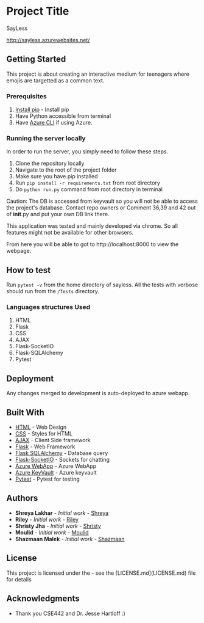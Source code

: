 # Project Title

SayLess

http://sayless.azurewebsites.net/

## Getting Started

This project is about creating an interactive medium for teenagers where emojis are targetted as a common text.

### Prerequisites

1. [Install pip](https://pip.pypa.io/en/stable/) - Install pip
2. Have Python accessible from terminal 
3. Have [Azure CLI](https://docs.microsoft.com/en-us/cli/azure/install-azure-cli) if using Azure.

### Running the server locally

In order to run the server, you simply need to follow these steps.

1. Clone the repository locally
2. Navigate to the root of the project folder
3. Make sure you have pip installed
4. Run `pip install -r requirements.txt` from root directory
5. Do `python run.py` command from root directory in terminal

Caution: The DB is accessed from keyvault so you will not be able to access the project's database. Contact repo owners or Comment 36,39 and 42 out of __init__.py and put your own DB link there.

This application was tested and mainly developed via chrome. So all features might not be available for other browsers.

From here you will be able to got to http://localhost:8000 to view the webpage.

## How to test

Run `pytest -v` from the home directory of sayless. All the tests with verbose should run from the `/Tests` directory.

### Languages structures Used

1) HTML
2) Flask
3) CSS
4) AJAX
5) Flask-SocketIO
6) Flask-SQLAlchemy
7) Pytest

## Deployment

Any changes merged to development is auto-deployed to azure webapp.

## Built With

* [HTML](https://developer.mozilla.org/en-US/docs/Web/HTML) - Web Design 
* [CSS](https://developer.mozilla.org/en-US/docs/Web/CSS) - Styles for HTML
* [AJAX](https://api.jquery.com/category/ajax/) - Client Side framework
* [Flask](https://palletsprojects.com/p/flask/) - Web Framework
* [Flask SQLAlchemy](https://flask-sqlalchemy.palletsprojects.com/en/2.x/) - Database query
* [Flask-SocketIO](https://flask-socketio.readthedocs.io/en/latest/) - Sockets for chatting
* [Azure WebApp](https://azure.microsoft.com/en-us/services/app-service/web/) - Azure WebApp
* [Azure KeyVault](https://azure.microsoft.com/en-us/services/key-vault/) - Azure keyvault
* [Pytest](https://docs.pytest.org/en/stable/) - Pytest for testing

## Authors

* **Shreya Lakhar** - *Initial work* - [Shreya](https://github.com/shreyala)
* **Riley** - *Initial work* - [Riley](https://github.com/rileyb123)
* **Shristy Jha** - *Initial work* - [Shristy](https://github.com/shrishtyy)
* **Moulid** - *Initial work* - [Moulid](https://github.com/moulid15)
* **Shazmaan Malek** - *Initial work* - [Shazmaan](https://github.com/Shazmaan)

## License 

<if needed>
This project is licensed under the <license> - see the [LICENSE.md](LICENSE.md) file for details

## Acknowledgments

* Thank you CSE442 and Dr. Jesse Hartloff :)
